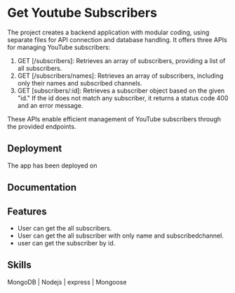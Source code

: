 # Get Youtube Subscribers

The project creates a backend application with modular coding, using separate files for API connection and database handling. It offers three APIs for managing YouTube subscribers:

1. GET [/subscribers]: Retrieves an array of subscribers, providing a list of all subscribers.
2. GET [/subscribers/names]: Retrieves an array of subscribers, including only their names and subscribed channels.
3. GET [subscribers/:id]: Retrieves a subscriber object based on the given "id." If the id does not match any subscriber, it returns a status code 400 and an error message.

These APIs enable efficient management of YouTube subscribers through the provided endpoints.


## Deployment

The app has been deployed on 


## Documentation



##  Features

- User can get the all subscribers.
- User can get the all subscriber with only name and subscribedchannel.
- user can get the subscriber by id.

## Skills
 MongoDB | Nodejs | express | Mongoose
